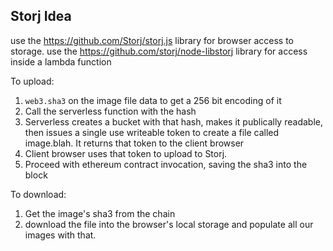 ## Storj Idea

use the https://github.com/Storj/storj.js library for browser access to storage.
use the https://github.com/storj/node-libstorj library for access inside a lambda function

To upload:
1. `web3.sha3` on the image file data to get a 256 bit encoding of it
2. Call the serverless function with the hash
3. Serverless creates a bucket with that hash, makes it publically readable, then issues a single use writeable token to create a file called image.blah. It returns that token to the client browser
4. Client browser uses that token to upload to Storj.
5. Proceed with ethereum contract invocation, saving the sha3 into the block

To download:
1. Get the image's sha3 from the chain
2. download the file into the browser's local storage and populate all our images with that.